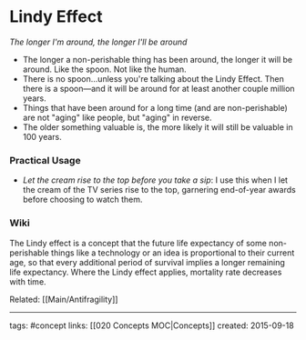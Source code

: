 # Lindy Effect
*The longer I'm around, the longer I'll be around*

- The longer a non-perishable thing has been around, the longer it will be around. Like the spoon. Not like the human. 
- There is no spoon...unless you're talking about the Lindy Effect. Then there is a spoon—and it will be around for at least another couple million years.
- Things that have been around for a long time (and are non-perishable) are not "aging" like people, but "aging" in reverse.
- The older something valuable is, the more likely it will still be valuable in 100 years.

### Practical Usage
- *Let the cream rise to the top before you take a sip*: I use this when I let the cream of the TV series rise to the top, garnering end-of-year awards before choosing to watch them.

### Wiki
The Lindy effect is a concept that the future life expectancy of some non-perishable things like a technology or an idea is proportional to their current age, so that every additional period of survival implies a longer remaining life expectancy. Where the Lindy effect applies, mortality rate decreases with time.

Related: [[Main/Antifragility]]

---
tags: #concept
links: [[020 Concepts MOC|Concepts]]
created: 2015-09-18
